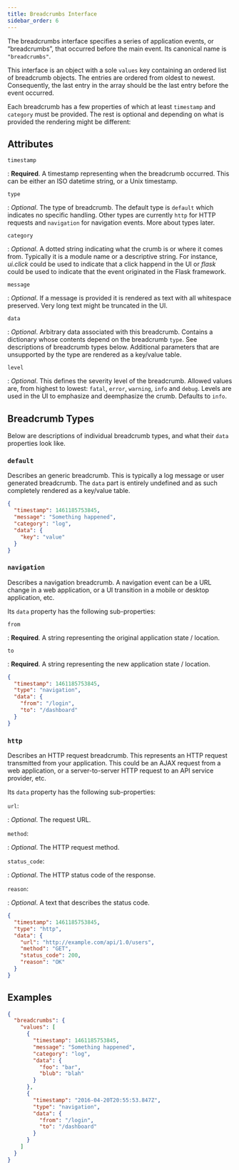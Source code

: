 ```yaml
---
title: Breadcrumbs Interface
sidebar_order: 6
---
```


The breadcrumbs interface specifies a series of application events, or
“breadcrumbs”, that occurred before the main event. Its canonical name is
`"breadcrumbs"`.

This interface is an object with a sole `values` key containing an ordered list
of breadcrumb objects. The entries are ordered from oldest to newest.
Consequently, the last entry in the array should be the last entry before the
event occurred.

Each breadcrumb has a few properties of which at least `timestamp` and
`category` must be provided. The rest is optional and depending on what is
provided the rendering might be different:

## Attributes

`timestamp`

: **Required**. A timestamp representing when the breadcrumb occurred. This can
  be either an ISO datetime string, or a Unix timestamp.

`type`

: _Optional_. The type of breadcrumb. The default type is `default` which
  indicates no specific handling. Other types are currently `http` for HTTP
  requests and `navigation` for navigation events. More about types later.

`category`

: _Optional_. A dotted string indicating what the crumb is or where it comes
  from. Typically it is a module name or a descriptive string. For instance,
  _ui.click_ could be used to indicate that a click happend in the UI or _flask_
  could be used to indicate that the event originated in the Flask framework.

`message`

: _Optional_. If a message is provided it is rendered as text with all
  whitespace preserved. Very long text might be truncated in the UI.

`data`

: _Optional_. Arbitrary data associated with this breadcrumb. Contains a
  dictionary whose contents depend on the breadcrumb `type`. See descriptions of
  breadcrumb types below. Additional parameters that are unsupported by the type
  are rendered as a key/value table.

`level`

: _Optional_. This defines the severity level of the breadcrumb. Allowed values
  are, from highest to lowest: `fatal`, `error`, `warning`, `info` and `debug`.
  Levels are used in the UI to emphasize and deemphasize the crumb. Defaults to
  `info`.

## Breadcrumb Types

Below are descriptions of individual breadcrumb types, and what their `data`
properties look like.

### `default`

Describes an generic breadcrumb. This is typically a log message or user
generated breadcrumb. The `data` part is entirely undefined and as such
completely rendered as a key/value table.

```json
{
  "timestamp": 1461185753845,
  "message": "Something happened",
  "category": "log",
  "data": {
    "key": "value"
  }
}
```

### `navigation`

Describes a navigation breadcrumb. A navigation event can be a URL change in a
web application, or a UI transition in a mobile or desktop application, etc.

Its `data` property has the following sub-properties:

`from`

: **Required**. A string representing the original application state / location.

`to`

: **Required**. A string representing the new application state / location.

```json
{
  "timestamp": 1461185753845,
  "type": "navigation",
  "data": {
    "from": "/login",
    "to": "/dashboard"
  }
}
```

### `http`

Describes an HTTP request breadcrumb. This represents an HTTP request
transmitted from your application. This could be an AJAX request from a web
application, or a server-to-server HTTP request to an API service provider, etc.

Its `data` property has the following sub-properties:

`url`:

: _Optional_. The request URL.

`method`:

: _Optional_. The HTTP request method.

`status_code`:

: _Optional_. The HTTP status code of the response.

`reason`:

: _Optional_. A text that describes the status code.

```json
{
  "timestamp": 1461185753845,
  "type": "http",
  "data": {
    "url": "http://example.com/api/1.0/users",
    "method": "GET",
    "status_code": 200,
    "reason": "OK"
  }
}
```

## Examples

```json
{
  "breadcrumbs": {
    "values": [
      {
        "timestamp": 1461185753845,
        "message": "Something happened",
        "category": "log",
        "data": {
          "foo": "bar",
          "blub": "blah"
        }
      },
      {
        "timestamp": "2016-04-20T20:55:53.847Z",
        "type": "navigation",
        "data": {
          "from": "/login",
          "to": "/dashboard"
        }
      }
    ]
  }
}
```
